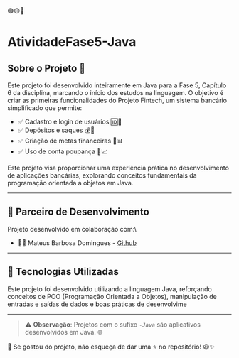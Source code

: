 🟢🟡🔴

# AtividadeFase5-Java
 
## Sobre o Projeto 📌

Este projeto foi desenvolvido inteiramente em Java para a Fase 5, Capítulo 6 da disciplina, marcando o início dos estudos na linguagem. O objetivo é criar as primeiras funcionalidades do Projeto Fintech, um sistema bancário simplificado que permite:

* ✅ Cadastro e login de usuários 🆔🔑
* ✅ Depósitos e saques 💰💸
* ✅ Criação de metas financeiras 🎯📊
* ✅ Uso de conta poupança 🏦📈

Este projeto visa proporcionar uma experiência prática no desenvolvimento de aplicações bancárias, explorando conceitos fundamentais da programação orientada a objetos em Java.


---

## 👥 Parceiro de Desenvolvimento

Projeto desenvolvido em colaboração com:\
* 👨‍💻 Mateus Barbosa Domingues - [Github](https://github.com/MBDomingues)


---

## 🚀 Tecnologias Utilizadas

Este projeto foi desenvolvido utilizando a linguagem Java, reforçando conceitos de POO (Programação Orientada a Objetos), manipulação de entradas e saídas de dados e boas práticas de desenvolvime

---


> ⚠️ **Observação**: Projetos com o sufixo *`-Java`* são aplicativos desenvolvidos em Java. 🌐  

📌 Se gostou do projeto, não esqueça de dar uma ⭐ no repositório! 😃✨